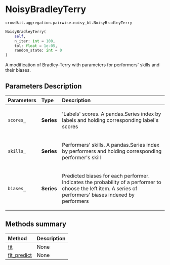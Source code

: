 # NoisyBradleyTerry

`crowdkit.aggregation.pairwise.noisy_bt.NoisyBradleyTerry`

```python
NoisyBradleyTerry(
    self,
    n_iter: int = 100,
    tol: float = 1e-05,
    random_state: int = 0
)
```

A modification of Bradley-Terry with parameters for performers' skills and
their biases.

## Parameters Description

| Parameters | Type | Description |
| :----------| :----| :-----------|
`scores_`|**Series**|<p>&#x27;Labels&#x27; scores. A pandas.Series index by labels and holding corresponding label&#x27;s scores</p>
`skills_`|**Series**|<p>Performers&#x27; skills. A pandas.Series index by performers and holding corresponding performer&#x27;s skill</p>
`biases_`|**Series**|<p>Predicted biases for each performer. Indicates the probability of a performer to choose the left item. A series of performers&#x27; biases indexed by performers</p>

## Methods summary

| Method | Description |
| :------| :-----------|
[fit](crowdkit.aggregation.pairwise.noisy_bt.NoisyBradleyTerry.fit.md)| None
[fit_predict](crowdkit.aggregation.pairwise.noisy_bt.NoisyBradleyTerry.fit_predict.md)| None

